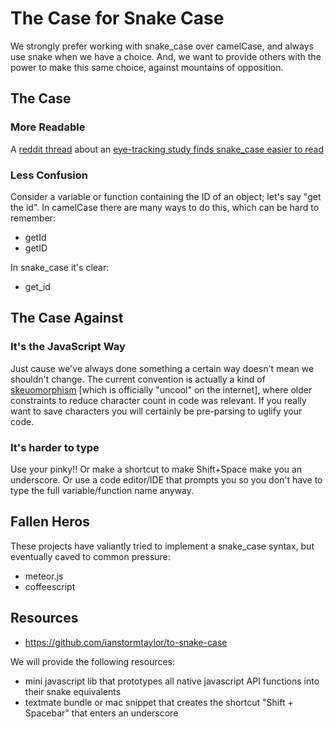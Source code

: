 # The Case for Snake Case

We strongly prefer working with snake_case over camelCase, and always use snake when we have a choice. And, we want to provide others with the power to make this same choice, against mountains of opposition.


## The Case

### More Readable

A [reddit thread](http://www.reddit.com/r/ruby/comments/1fsopk/ruby_vindicated_eyetracking_study_finds_that/) about an [eye-tracking study finds snake_case easier to read](http://www.cs.kent.edu/~jmaletic/papers/ICPC2010-CamelCaseUnderScoreClouds.pdf)


### Less Confusion

Consider a variable or function containing the ID of an object; let's say "get the id". In camelCase there are many ways to do this, which can be hard to remember:

- getId
- getID

In snake_case it's clear:

- get_id


## The Case Against

### It's the JavaScript Way

Just cause we've always done something a certain way doesn't mean we shouldn't change. The current convention is actually a kind of [skeuomorphism](http://en.wikipedia.org/wiki/Skeuomorph) [which is officially "uncool" on the internet], where older constraints to reduce character count in code was relevant. If you really want to save characters you will certainly be pre-parsing to uglify your code.


### It's harder to type

Use your pinky!! Or make a shortcut to make Shift+Space make you an underscore. Or use a code editor/IDE that prompts you so you don't have to type the full variable/function name anyway.


## Fallen Heros

These projects have valiantly tried to implement a snake_case syntax, but eventually caved to common pressure:

- meteor.js
- coffeescript


## Resources

- https://github.com/ianstormtaylor/to-snake-case

We will provide the following resources:

- mini javascript lib that prototypes all native javascript API functions into their snake equivalents
- textmate bundle or mac snippet that creates the shortcut "Shift + Spacebar" that enters an underscore 

